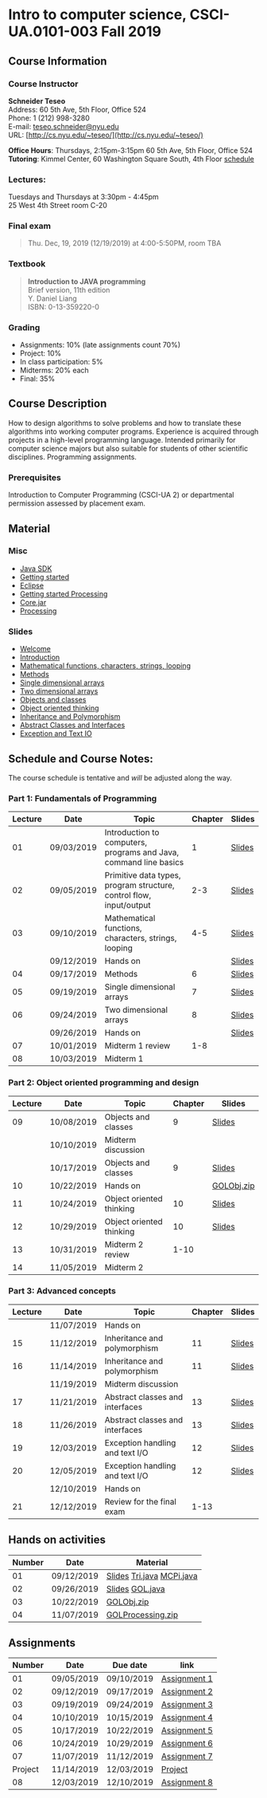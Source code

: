# Intro to computer science, CSCI-UA.0101-003 Fall 2019

## Course Information
### Course Instructor
**Schneider Teseo**<br>
Address: 60 5th Ave, 5th Floor, Office 524<br>
Phone: 1 (212) 998-3280<br>
E-mail: [teseo.schneider@nyu.edu](mailto:teseo.schneider@nyu.edu)<br>
URL: [http://cs.nyu.edu/~teseo/](http://cs.nyu.edu/~teseo/)<br>

**Office Hours**: Thursdays, 2:15pm-3:15pm 60 5th Ave, 5th Floor, Office 524<br>
**Tutoring**:
Kimmel Center, 60 Washington Square South, 4th Floor [schedule](https://github.com/teseoch/Intro-To-Computer-Science-Fall-2019/blob/master/material/Fall-2019-tutor.pdf)

### Lectures:
Tuesdays and Thursdays at 3:30pm - 4:45pm<br>
25 West 4th Street
room C-20

### Final exam

> Thu. Dec, 19, 2019 (12/19/2019) at 4:00-5:50PM, room TBA


### Textbook

> **Introduction to JAVA programming**<br>
> Brief version, 11th edition<br>
> Y. Daniel Liang<br>
> ISBN: 0-13-359220-0


### Grading
 - Assignments: 10% (late assignments count 70%)
 - Project: 10%
 - In class participation: 5%
 - Midterms: 20% each
 - Final: 35%

## Course Description

How to design algorithms to solve problems and how to translate these algorithms into working computer programs. Experience is acquired through projects in a high-level programming language. Intended primarily for computer science majors but also suitable for students of other scientific disciplines. Programming assignments.



### Prerequisites
Introduction to Computer Programming (CSCI-UA 2) or departmental permission assessed by placement exam.



## Material

### Misc

- [Java SDK](http://www.oracle.com/technetwork/java/javase/downloads/index.html)
- [Getting started](https://github.com/teseoch/Intro-To-Computer-Science-Fall-2019/raw/master/material/getting_started.pdf)
- [Eclipse](https://www.eclipse.org/)
- [Getting started Processing](https://github.com/teseoch/Intro-To-Computer-Science-Fall-2019/raw/master/material/getting_started_processing.pdf)
- [Core.jar](https://github.com/teseoch/Intro-To-Computer-Science-Fall-2019/blob/master/material/core.jar.zip?raw=true)
- [Processing](https://processing.org/)

### Slides
- [Welcome](https://github.com/teseoch/Intro-To-Computer-Science-Fall-2019/raw/master/slides/lecture1-welcome.pdf)
- [Introduction](https://github.com/teseoch/Intro-To-Computer-Science-Fall-2019/raw/master/slides/lecture2-intro.pdf)
- [Mathematical functions, characters, strings, looping](https://github.com/teseoch/Intro-To-Computer-Science-Fall-2019/raw/master/slides/lecture3-math.pdf)
- [Methods](https://github.com/teseoch/Intro-To-Computer-Science-Fall-2019/raw/master/slides/lecture4-methods.pdf)
- [Single dimensional arrays](https://github.com/teseoch/Intro-To-Computer-Science-Fall-2019/raw/master/slides/lecture5-arrays.pdf)
- [Two dimensional arrays](https://github.com/teseoch/Intro-To-Computer-Science-Fall-2019/raw/master/slides/lecture6-ndarrays.pdf)
- [Objects and classes](https://github.com/teseoch/Intro-To-Computer-Science-Fall-2019/raw/master/slides/lecture7-objects.pdf)
- [Object oriented thinking](https://github.com/teseoch/Intro-To-Computer-Science-Fall-2019/raw/master/slides/lecture8-thinkingoo.pdf)
- [Inheritance and Polymorphism](https://github.com/teseoch/Intro-To-Computer-Science-Fall-2019/raw/master/slides/lecture9-polymorphism.pdf)
- [Abstract Classes and Interfaces](https://github.com/teseoch/Intro-To-Computer-Science-Fall-2019/raw/master/slides/lecture10-interfaces.pdf)
- [Exception and Text IO](https://github.com/teseoch/Intro-To-Computer-Science-Fall-2019/raw/master/slides/lecture11-exception-IO.pdf)


## Schedule and Course Notes:

The course schedule is tentative and *will* be adjusted along the way.

### Part 1: Fundamentals of Programming
| Lecture | Date | Topic | Chapter | Slides |
|----|----|----|----|----|
| 01 | 09/03/2019 | Introduction to computers, programs and Java, command line basics | 1 | [Slides](https://github.com/teseoch/Intro-To-Computer-Science-Fall-2019/raw/master/slides/lecture1-welcome.pdf) |
| 02 | 09/05/2019 | Primitive data types, program structure, control flow, input/output| 2-3 | [Slides](https://github.com/teseoch/Intro-To-Computer-Science-Fall-2019/raw/master/slides/lecture2-intro.pdf) |
| 03 | 09/10/2019 | Mathematical functions, characters, strings, looping| 4-5 | [Slides](https://github.com/teseoch/Intro-To-Computer-Science-Fall-2019/raw/master/slides/lecture3-math.pdf) |
|    | 09/12/2019 | Hands on | | [Slides](https://github.com/teseoch/Intro-To-Computer-Science-Fall-2019/raw/master/slides/handson1.pdf) |
| 04 | 09/17/2019 | Methods | 6 | [Slides](https://github.com/teseoch/Intro-To-Computer-Science-Fall-2019/raw/master/slides/lecture4-methods.pdf) |
| 05 | 09/19/2019 | Single dimensional arrays | 7 | [Slides](https://github.com/teseoch/Intro-To-Computer-Science-Fall-2019/raw/master/slides/lecture5-arrays.pdf) |
| 06 | 09/24/2019 | Two dimensional arrays | 8 | [Slides](https://github.com/teseoch/Intro-To-Computer-Science-Fall-2019/raw/master/slides/lecture6-ndarrays.pdf)|
|    | 09/26/2019 | Hands on | | [Slides](https://github.com/teseoch/Intro-To-Computer-Science-Fall-2019/raw/master/slides/handson2.pdf) |
| 07 | 10/01/2019 | Midterm 1 review | 1-8 | |
| 08 | 10/03/2019 | Midterm 1 |  | |

### Part 2: Object oriented programming and design
| Lecture | Date | Topic | Chapter | Slides |
|----|----|----|----|----|
| 09 | 10/08/2019 | Objects and classes | 9 | [Slides](https://github.com/teseoch/Intro-To-Computer-Science-Fall-2019/raw/master/slides/lecture7-objects.pdf) |
|    | 10/10/2019 | Midterm discussion | | |
|    | 10/17/2019 | Objects and classes | 9 | [Slides](https://github.com/teseoch/Intro-To-Computer-Science-Fall-2019/raw/master/slides/lecture7-objects.pdf) |
| 10 | 10/22/2019 | Hands on |  | [GOLObj.zip](https://github.com/teseoch/Intro-To-Computer-Science-Fall-2019/raw/master/material/GOLObj.zip) |
| 11 | 10/24/2019 | Object oriented thinking | 10 | [Slides](https://github.com/teseoch/Intro-To-Computer-Science-Fall-2019/raw/master/slides/lecture8-thinkingoo.pdf)  |
| 12 | 10/29/2019 | Object oriented thinking | 10 | [Slides](https://github.com/teseoch/Intro-To-Computer-Science-Fall-2019/raw/master/slides/lecture8-thinkingoo.pdf) |
| 13 | 10/31/2019 | Midterm 2 review | 1-10 | |
| 14 | 11/05/2019 | Midterm 2 | | |

### Part 3: Advanced concepts

| Lecture | Date | Topic | Chapter | Slides |
|----|----|----|----|----|
|    | 11/07/2019 | Hands on | ||
| 15 | 11/12/2019 | Inheritance and polymorphism | 11 | [Slides](https://github.com/teseoch/Intro-To-Computer-Science-Fall-2019/raw/master/slides/lecture9-polymorphism.pdf) |
| 16 | 11/14/2019 | Inheritance and polymorphism | 11 | [Slides](https://github.com/teseoch/Intro-To-Computer-Science-Fall-2019/raw/master/slides/lecture9-polymorphism.pdf) |
|    | 11/19/2019 | Midterm discussion | | |
| 17 | 11/21/2019 | Abstract classes and interfaces | 13 | [Slides](https://github.com/teseoch/Intro-To-Computer-Science-Fall-2019/raw/master/slides/lecture10-interfaces.pdf) |
| 18 | 11/26/2019 | Abstract classes and interfaces | 13 | [Slides](https://github.com/teseoch/Intro-To-Computer-Science-Fall-2019/raw/master/slides/lecture10-interfaces.pdf) |
| 19 | 12/03/2019 | Exception handling and text I/O | 12 | [Slides](https://github.com/teseoch/Intro-To-Computer-Science-Fall-2019/raw/master/slides/lecture11-exception-IO.pdf) |
| 20 | 12/05/2019 | Exception handling and text I/O | 12 | [Slides](https://github.com/teseoch/Intro-To-Computer-Science-Fall-2019/raw/master/slides/lecture11-exception-IO.pdf) |
|    | 12/10/2019 | Hands on | | |
| 21 | 12/12/2019 | Review for the final exam | 1-13 | |


## Hands on activities
| Number | Date | Material |
|----|----|----|
|  01  | 09/12/2019 | [Slides](https://github.com/teseoch/Intro-To-Computer-Science-Fall-2019/raw/master/slides/handson1.pdf) [Tri.java](https://github.com/teseoch/Intro-To-Computer-Science-Fall-2019/raw/master/material/Tri.java) [MCPi.java](https://github.com/teseoch/Intro-To-Computer-Science-Fall-2019/raw/master/material/MCPi.java)|
|  02  | 09/26/2019 | [Slides](https://github.com/teseoch/Intro-To-Computer-Science-Fall-2019/raw/master/slides/handson2.pdf) [GOL.java](https://github.com/teseoch/Intro-To-Computer-Science-Fall-2019/raw/master/material/GOL.java) |
|  03  | 10/22/2019 | [GOLObj.zip](https://github.com/teseoch/Intro-To-Computer-Science-Fall-2019/raw/master/material/GOLObj.zip) |
|  04  | 11/07/2019 | [GOLProcessing.zip](https://github.com/teseoch/Intro-To-Computer-Science-Fall-2019/raw/master/material/GOLProcessing.zip) |

## Assignments

| Number | Date | Due date| link |
|----|----|----|----|
| 01 | 09/05/2019 | 09/10/2019 | [Assignment 1](https://github.com/teseoch/Intro-To-Computer-Science-Fall-2019/raw/master/assignments/Assignment1.pdf) |
| 02 | 09/12/2019 | 09/17/2019 | [Assignment 2](https://github.com/teseoch/Intro-To-Computer-Science-Fall-2019/raw/master/assignments/Assignment2.pdf) |
| 03 | 09/19/2019 | 09/24/2019 | [Assignment 3](https://github.com/teseoch/Intro-To-Computer-Science-Fall-2019/raw/master/assignments/Assignment3.pdf) |
| 04 | 10/10/2019 | 10/15/2019 | [Assignment 4](https://github.com/teseoch/Intro-To-Computer-Science-Fall-2019/raw/master/assignments/Assignment4.pdf) |
| 05 | 10/17/2019 | 10/22/2019 | [Assignment 5](https://github.com/teseoch/Intro-To-Computer-Science-Fall-2019/raw/master/assignments/Assignment5.pdf) |
| 06 | 10/24/2019 | 10/29/2019 | [Assignment 6](https://github.com/teseoch/Intro-To-Computer-Science-Fall-2019/raw/master/assignments/Assignment6.pdf) |
| 07 | 11/07/2019 | 11/12/2019 | [Assignment 7](https://github.com/teseoch/Intro-To-Computer-Science-Fall-2019/raw/master/assignments/Assignment7.pdf) |
| Project | 11/14/2019 | 12/03/2019 | [Project](https://github.com/teseoch/Intro-To-Computer-Science-Fall-2019/raw/master/assignments/Project.pdf) |
| 08 | 12/03/2019 | 12/10/2019 | [Assignment 8](https://github.com/teseoch/Intro-To-Computer-Science-Fall-2019/raw/master/assignments/Assignment8.pdf) |
